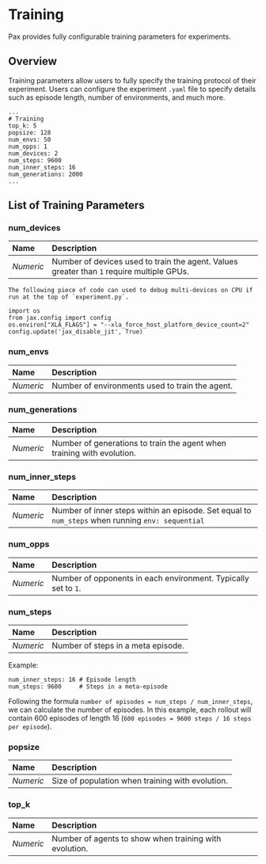 # Training 

Pax provides fully configurable training parameters for experiments. 

## Overview 

Training parameters allow users to fully specify the training protocol of their experiment. Users can configure the experiment `.yaml` file to specify details such as episode length, number of environments, and much more. 

```
... 
# Training
top_k: 5
popsize: 128 
num_envs: 50
num_opps: 1
num_devices: 2
num_steps: 9600
num_inner_steps: 16 
num_generations: 2000
...
```

## List of Training Parameters

### num_devices 
|       Name | Description   | 
| :----------- | :----------- |                 
|*Numeric* | Number of devices used to train the agent. Values greater than `1` require multiple GPUs.|

```{note}
The following piece of code can used to debug multi-devices on CPU if run at the top of `experiment.py`. 
```

```
import os
from jax.config import config
os.environ["XLA_FLAGS"] = "--xla_force_host_platform_device_count=2"
config.update('jax_disable_jit', True)
```

### num_envs 
|       Name | Description   | 
| :----------- | :----------- |                 
|*Numeric* | Number of environments used to train the agent.| 

### num_generations 

|       Name | Description   | 
| :----------- | :----------- |                 
|*Numeric*  | Number of generations to train the agent when training with evolution.| 

### num_inner_steps 
|       Name | Description   | 
| :----------- | :----------- |                 
|*Numeric* | Number of inner steps within an episode. Set equal to `num_steps` when running `env: sequential`| 

### num_opps 
|       Name | Description   | 
| :----------- | :----------- |                 
|*Numeric* | Number of opponents in each environment. Typically set to `1`.  | 

### num_steps 
|       Name | Description   | 
| :----------- | :----------- |                 
|*Numeric* | Number of steps in a meta episode. |

Example: 
```
num_inner_steps: 16 # Episode length
num_steps: 9600     # Steps in a meta-episode
```

Following the formula `number of episodes = num_steps / num_inner_steps`, we can calculate the number of episodes. In this example, each rollout will contain 600 episodes of length 16 (`600 episodes = 9600 steps / 16 steps per episode`). 

### popsize
|       Name | Description   | 
| :----------- | :----------- |                 
|*Numeric*  | Size of population when training with evolution. | 

### top_k 
|       Name | Description   | 
| :----------- | :----------- |
| *Numeric*    | Number of agents to show when training with evolution.  |   





